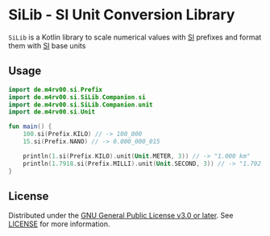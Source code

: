 # SiLib - SI Unit Conversion Library

`SiLib` is a Kotlin library to scale numerical values with [SI](https://www.bipm.org/en/publications/si-brochure)
prefixes and format them with [SI](https://www.bipm.org/en/publications/si-brochure) base units

## Usage

```kotlin
import de.m4rv00.si.Prefix
import de.m4rv00.si.SiLib.Companion.si
import de.m4rv00.si.SiLib.Companion.unit
import de.m4rv00.si.Unit

fun main() {
    100.si(Prefix.KILO) // -> 100_000
    15.si(Prefix.NANO) // -> 0.000_000_015

    println(1.si(Prefix.KILO).unit(Unit.METER, 3)) // -> "1.000 km"
    println(1.7918.si(Prefix.MILLI).unit(Unit.SECOND, 3)) // -> "1.792 ms"
}
```

## License

Distributed under the [GNU General Public License v3.0 or later](https://spdx.org/licenses/GPL-3.0-or-later.html).
See [LICENSE](LICENSE.MD) for more information.



